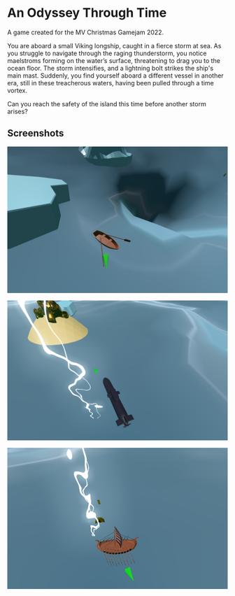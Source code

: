 # An Odyssey Through Time

A game created for the MV Christmas Gamejam 2022.

You are aboard a small Viking longship, caught in a fierce storm at sea.
As you struggle to navigate through the raging thunderstorm, you notice maelstroms forming on the water’s surface, threatening to drag you to the ocean floor.
The storm intensifies, and a lightning bolt strikes the ship's main mast. Suddenly, you find yourself aboard a different vessel in another era, still in these treacherous waters, having been pulled through a time vortex.

Can you reach the safety of the island this time before another storm arises?


## Screenshots

![](./media/boat-maelstrom.png)

![](./media/submarine-island.png)

![](./media/viking-lightning.png)
